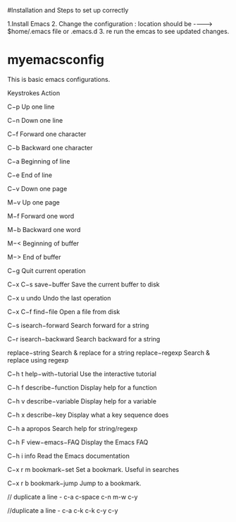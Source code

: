 #Installation and Steps to set up correctly

1.Install Emacs
2. Change the configuration : location should be  ----> $home/.emacs file or .emacs.d
3. re run the emcas to see updated changes.


# myemacsconfig

This is basic emacs configurations.

Keystrokes  Action

C−p         Up one line

C−n         Down one line

C−f         Forward one character

C−b         Backward one character

C−a         Beginning of line       

C−e         End of line

C−v         Down one page

M−v         Up one page

M−f         Forward one word

M−b         Backward one word

M−<         Beginning of buffer

M−>         End of buffer

C−g         Quit current operation


C−x C−s     save−buffer        Save the current buffer to disk

C−x u       undo               Undo the last operation

C−x C−f     find−file          Open a file from disk

C−s         isearch−forward    Search forward for a string

C−r         isearch−backward   Search backward for a string

replace−string     Search & replace for a string
            replace−regexp     Search & replace using regexp

C−h t       help−with−tutorial Use the interactive tutorial

C−h f       describe−function  Display help for a function

C−h v       describe−variable  Display help for a variable

C−h x       describe−key       Display what a key sequence does

C−h a       apropos            Search help for string/regexp

C−h F       view−emacs−FAQ     Display the Emacs FAQ

C−h i       info               Read the Emacs documentation

C−x r m     bookmark−set       Set a bookmark. Useful in searches

C−x r b     bookmark−jump      Jump to a bookmark.


// duplicate a line - c-a c-space c-n m-w c-y

//duplicate a line - c-a c-k c-k c-y c-y 
